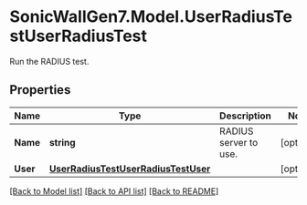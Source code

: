 # SonicWallGen7.Model.UserRadiusTestUserRadiusTest
Run the RADIUS test.

## Properties

Name | Type | Description | Notes
------------ | ------------- | ------------- | -------------
**Name** | **string** | RADIUS server to use. | [optional] 
**User** | [**UserRadiusTestUserRadiusTestUser**](UserRadiusTestUserRadiusTestUser.md) |  | [optional] 

[[Back to Model list]](../README.md#documentation-for-models) [[Back to API list]](../README.md#documentation-for-api-endpoints) [[Back to README]](../README.md)

